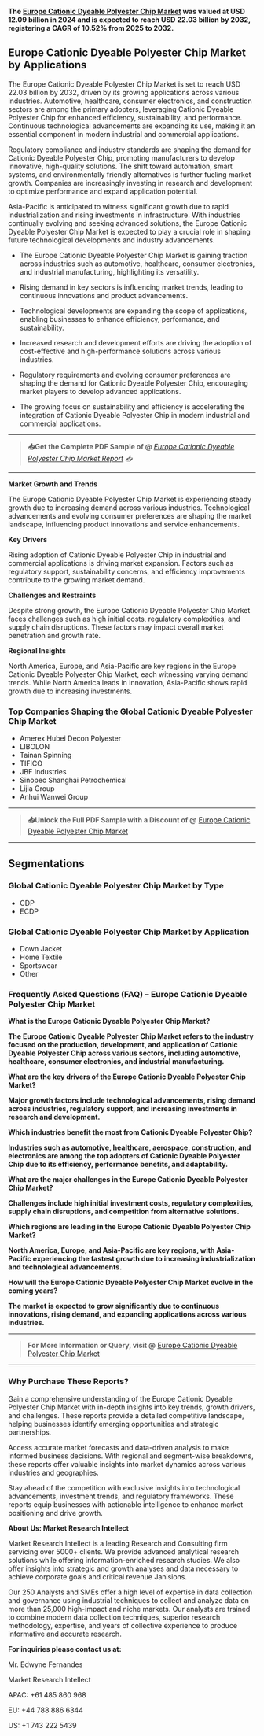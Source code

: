 <p><strong>The <a href="https://www.marketresearchintellect.com/download-sample/?rid=948473&amp;utm_source=Pulse-April-Europe&amp;utm_medium=852">Europe Cationic Dyeable Polyester Chip Market</a> was valued at USD 12.09 billion in 2024 and is expected to reach USD 22.03 billion by 2032, registering a CAGR of 10.52% from 2025 to 2032.</strong></p><h2>Europe Cationic Dyeable Polyester Chip Market by Applications&nbsp;</h2><p><p>The Europe Cationic Dyeable Polyester Chip Market is set to reach USD 22.03 billion by 2032, driven by its growing applications across various industries. Automotive, healthcare, consumer electronics, and construction sectors are among the primary adopters, leveraging Cationic Dyeable Polyester Chip for enhanced efficiency, sustainability, and performance. Continuous technological advancements are expanding its use, making it an essential component in modern industrial and commercial applications.</p><p>Regulatory compliance and industry standards are shaping the demand for Cationic Dyeable Polyester Chip, prompting manufacturers to develop innovative, high-quality solutions. The shift toward automation, smart systems, and environmentally friendly alternatives is further fueling market growth. Companies are increasingly investing in research and development to optimize performance and expand application potential.</p><p>Asia-Pacific is anticipated to witness significant growth due to rapid industrialization and rising investments in infrastructure. With industries continually evolving and seeking advanced solutions, the Europe Cationic Dyeable Polyester Chip Market is expected to play a crucial role in shaping future technological developments and industry advancements.</p></p><ul><li><p>The Europe Cationic Dyeable Polyester Chip Market is gaining traction across industries such as automotive, healthcare, consumer electronics, and industrial manufacturing, highlighting its versatility.</p></li><li><p>Rising demand in key sectors is influencing market trends, leading to continuous innovations and product advancements.</p></li><li><p>Technological developments are expanding the scope of applications, enabling businesses to enhance efficiency, performance, and sustainability.</p></li><li><p>Increased research and development efforts are driving the adoption of cost-effective and high-performance solutions across various industries.</p></li><li><p>Regulatory requirements and evolving consumer preferences are shaping the demand for Cationic Dyeable Polyester Chip, encouraging market players to develop advanced applications.</p></li><li><p>The growing focus on sustainability and efficiency is accelerating the integration of Cationic Dyeable Polyester Chip in modern industrial and commercial applications.</p></li></ul><hr /><blockquote><p><strong><span class="font-[700]">📥Get the Complete PDF Sample of @ </span></strong><em><span class="font-[700]"><a href="https://www.marketresearchintellect.com/download-sample/?rid=948473&amp;utm_source=Pulse-April-Europe&amp;utm_medium=852" target="_blank" data-tracking-control-name="article-ssr-frontend-pulse_little-text-block" data-tracking-will-navigate="" data-test-link="">Europe Cationic Dyeable Polyester Chip Market Report</a>&nbsp;📥</span></em></p></blockquote><hr /><p class="" data-start="77" data-end="360"><strong data-start="77" data-end="105">Market Growth and Trends</strong></p><p class="" data-start="77" data-end="360">The Europe Cationic Dyeable Polyester Chip Market is experiencing steady growth due to increasing demand across various industries. Technological advancements and evolving consumer preferences are shaping the market landscape, influencing product innovations and service enhancements.</p><p class="" data-start="362" data-end="606"><strong data-start="362" data-end="377">Key Drivers</strong></p><p class="" data-start="362" data-end="606">Rising adoption of Cationic Dyeable Polyester Chip in industrial and commercial applications is driving market expansion. Factors such as regulatory support, sustainability concerns, and efficiency improvements contribute to the growing market demand.</p><p class="" data-start="608" data-end="849"><strong data-start="608" data-end="637">Challenges and Restraints</strong></p><p class="" data-start="608" data-end="849">Despite strong growth, the Europe Cationic Dyeable Polyester Chip Market faces challenges such as high initial costs, regulatory complexities, and supply chain disruptions. These factors may impact overall market penetration and growth rate.</p><p class="" data-start="851" data-end="1095"><strong data-start="851" data-end="872">Regional Insights</strong></p><p class="" data-start="851" data-end="1095">North America, Europe, and Asia-Pacific are key regions in the Europe Cationic Dyeable Polyester Chip Market, each witnessing varying demand trends. While North America leads in innovation, Asia-Pacific shows rapid growth due to increasing investments.</p><p><h3>Top Companies Shaping the Global Cationic Dyeable Polyester Chip Market </h3><ul><li>Amerex Hubei Decon Polyester</li><li>LIBOLON</li><li>Tainan Spinning</li><li>TIFICO</li><li>JBF Industries</li><li>Sinopec Shanghai Petrochemical</li><li>Lijia Group</li><li>Anhui Wanwei Group</li></ul></p><hr /><blockquote><p><strong>📥Unlock the Full PDF Sample with a Discount of @</strong> <a href="https://www.marketresearchintellect.com/ask-for-discount/?rid=948473&amp;utm_source=Pulse-April-Europe&amp;utm_medium=852">Europe Cationic Dyeable Polyester Chip Market</a></p></blockquote><hr /><p><h2>Segmentations</h2><h3>Global Cationic Dyeable Polyester Chip Market by Type</h3><ul><li>CDP</li><li>ECDP</li></ul><h3>Global Cationic Dyeable Polyester Chip Market by Application</h3><ul><li>Down Jacket</li><li>Home Textile</li><li>Sportswear</li><li>Other</li></ul></p><h3><strong>Frequently Asked Questions (FAQ) &ndash; Europe Cationic Dyeable Polyester Chip Market</strong></h3><p><strong>What is the Europe Cationic Dyeable Polyester Chip Market?</strong></p><p><strong>The Europe Cationic Dyeable Polyester Chip Market refers to the industry focused on the production, development, and application of Cationic Dyeable Polyester Chip across various sectors, including automotive, healthcare, consumer electronics, and industrial manufacturing.</strong></p><p><strong>What are the key drivers of the Europe Cationic Dyeable Polyester Chip Market?</strong></p><p><strong>Major growth factors include technological advancements, rising demand across industries, regulatory support, and increasing investments in research and development.</strong></p><p><strong>Which industries benefit the most from Cationic Dyeable Polyester Chip?</strong></p><p><strong>Industries such as automotive, healthcare, aerospace, construction, and electronics are among the top adopters of Cationic Dyeable Polyester Chip due to its efficiency, performance benefits, and adaptability.</strong></p><p><strong>What are the major challenges in the Europe Cationic Dyeable Polyester Chip Market?</strong></p><p><strong>Challenges include high initial investment costs, regulatory complexities, supply chain disruptions, and competition from alternative solutions.</strong></p><p><strong>Which regions are leading in the Europe Cationic Dyeable Polyester Chip Market?</strong></p><p><strong>North America, Europe, and Asia-Pacific are key regions, with Asia-Pacific experiencing the fastest growth due to increasing industrialization and technological advancements.</strong></p><p><strong>How will the Europe Cationic Dyeable Polyester Chip Market evolve in the coming years?</strong></p><p><strong>The market is expected to grow significantly due to continuous innovations, rising demand, and expanding applications across various industries.</strong></p><hr /><blockquote><p><span class="font-[700]"><strong>For More Information or Query, visit&nbsp;@</strong>&nbsp;</span><span class="font-[700]"><a href="https://www.marketresearchintellect.com/product/global-cationic-dyeable-polyester-chip-market/?utm_source=Linkedin&utm_medium=852" target="_blank" data-tracking-control-name="article-ssr-frontend-pulse_little-text-block" data-tracking-will-navigate="" data-test-link="">Europe Cationic Dyeable Polyester Chip Market</a></span></p></blockquote><hr /><h3><strong data-start="0" data-end="31">Why Purchase These Reports?</strong></h3><p class="" data-start="35" data-end="297">Gain a comprehensive understanding of the Europe Cationic Dyeable Polyester Chip Market with in-depth insights into key trends, growth drivers, and challenges. These reports provide a detailed competitive landscape, helping businesses identify emerging opportunities and strategic partnerships.</p><p class="" data-start="299" data-end="540">Access accurate market forecasts and data-driven analysis to make informed business decisions. With regional and segment-wise breakdowns, these reports offer valuable insights into market dynamics across various industries and geographies.</p><p class="" data-start="542" data-end="784">Stay ahead of the competition with exclusive insights into technological advancements, investment trends, and regulatory frameworks. These reports equip businesses with actionable intelligence to enhance market positioning and drive growth.</p><p><strong><span class="font-[700]">About Us: Market Research Intellect</span></strong></p><p><span class="">Market Research Intellect is a leading Research and Consulting firm servicing over 5000+ clients. We provide advanced analytical research solutions while offering information-enriched research studies.&nbsp;</span>We also offer insights into strategic and growth analyses and data necessary to achieve corporate goals and critical revenue Janisions.</p><p><span class="">Our 250 Analysts and SMEs offer a high level of expertise in data collection and governance using industrial techniques to collect and analyze data on more than 25,000 high-impact and niche markets. Our analysts are trained to combine modern data collection techniques, superior research methodology, expertise, and years of collective experience to produce informative and accurate research.</span></p><p><strong>For inquiries please contact us at:</strong></p><p>Mr. Edwyne Fernandes</p><p>Market Research Intellect</p><p>APAC: +61 485 860 968</p><p>EU: +44 788 886 6344</p><p>US: +1 743 222 5439</p>